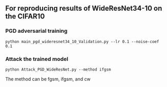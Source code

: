 ## For reproducing results of WideResNet34-10 on the CIFAR10
### PGD adversarial training
```
python main_pgd_wideresnet34_10_Validation.py --lr 0.1 --noise-coef 0.1
```

### Attack the trained model
```
python Attack_PGD_WideResNet.py --method ifgsm
```
The method can be fgsm, ifgsm, and cw
